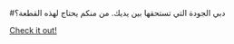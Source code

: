 #دبي الجودة التي تستحقها بين يديك. من منكم يحتاج لهذه القطعة؟

[Check it out!](https://www.facebook.com/share/17TW2PL6Tj/)